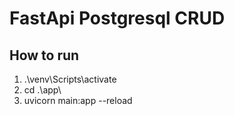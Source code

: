 # FastApi Postgresql CRUD

## How to run

1.  .\venv\Scripts\activate
2. cd .\app\
3. uvicorn main:app --reload
